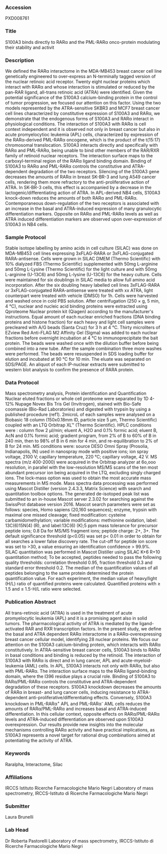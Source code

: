 ### Accession
PXD008761

### Title
S100A3 binds directly to RARα and the PML-RARα onco-protein modulating their stability and activit

### Description
We defined the RARα interactome in the MDA-MB453 breast cancer cell line genetically engineered to over-express an N-terminally tagged version of the nuclear retinoic acid receptor.  Twenty eight nuclear proteins which interact with RARα and whose interaction is stimulated or reduced by the pan-RAR ligand, all-trans retinoic acid (ATRA) were identified.  Given the potential significance of the S100A3 calcium-binding protein in the control of tumor progression,  we focused our attention on this factor.  Using the two models represented by the ATRA-sensitive SKBR3 and MCF7 breast cancer cell lines characterized by constitutive expression of S100A3 and RARα, we demonstrate that the endogenous forms of S100A3 and RARα interact in physiological conditions.  The interaction of S100A3 with RARα is cell context independent and it is observed not only in breast cancer but also in acute promyelocytioc leukemia (APL) cells, characterized by expression of the RARα-derived PML-RARα oncogene, which is the product of the  t(15:17) chromosomal translocation.  S100A3 interacts directly and specifically with RARα and PML-RARα, being unable to bind other members of the RAR/RXR family of retinoid nuclear receptors.  The interaction surface maps to the carboxyl-terminal region of the RARα ligand binding domain.  Binding of S100A3 to RARα and PML-RARα controls the constitutive and ATRA-dependent degradation of the two receptors.  Silencing of the S100A3 gene decreases the amounts of RARα in breast SK-BR-3 and lung A549 cancer cells, rendering them more refractory to the anti-proliferative action of ATRA.  In SK-BR-3 cells, this effect is accompanied by a decrease in the lactogenic/differentiating action of ATRA.  In APL-derived NB4 cells,  S100A3 knock-down reduces the amounts of both RARα and PML-RARα.  Contemporaneous down-regulation of the two receptors is associated with an increase in the basal and ATRA-induced expression of many granulocytic differentiation markers.  Opposite on RARα and PML-RARα levels as well as ATRA induced differentiation markers are observed upon over-expression of S100A3 in NB4 cells.

### Sample Protocol
Stable isotope labelling by amino acids in cell culture (SILAC) was done on MDA-MB453 cell lines expressing 3xFLAG-RARA or 3xFLAG-conjugated RARA-antisense. Cells were grown in SILAC DMEM (Thermo Scientific) with 10% dialyzed FBS (Thermo Scientific) supplemented with 50mg L-arginine and 50mg L-Lysine (Thermo Scientific) for the light culture and with 50mg L-arginine (U-13C6) and 50mg L-lysine (U-13C6) for the heavy culture. Cells were maintained for six doublings in SILAC media to allow full amino acid incorporation. After the six doubling heavy labelled cell lines 3xFLAG-RARA or 3xFLAG-conjugated RARA-antisense were treated with xx ATRA, light counterpart were treated with vehicle (DMSO) for 1h. Cells were harvested and washed once in cold PBS solution. After centrifugation (250 × g, 5 min, 4 °C), nuclear and nucleic acid binding proteins were extracted using Qproteome Nuclear protein kit (Qiagen) according to the manufacturer's instructions. Equal amount of each nuclear enriched fractions (DNA binding proteins and histone fraction) for each heavy and light cell samples were precleared with A/G beads (Santa Cruz) for 3 h at 4 °C. Thirty microliters of EZview Red Anti-FLAG M2 Affinity Gel (Sigma) was added to each nuclear fractions before overnight incubation at 4 °C to immunoprecipitate the bait protein. The beads were washed once with the dilution buffer before being combined into a new tube. After the sample combination three more washes were performed. The beads were resuspended in SDS loading buffer for elution and incubated at 90 °C for 10 min. The eluate was separated on SDS/PAGE. An aliquot of each IP-nuclear extracts were submitted to western blot analysis to confirm the presence of RARA protein.

### Data Protocol
Mass spectrometry analysis, Protein identification and Quantification Nuclear eluted fractions or whole cell proteome were separated by 1D 4-12% Nupage Novex Bis Tris Gel (Invitrogen), stained with Bio-Safe coomassie (Bio-Rad Laboratories) and digested with trypsin by using a published procedure (ref1). 2microL of each samples were analysed on a Biobasic 18 column (150x0.18mm ID, particle size 5 µm, Thermo Scientific) coupled with an LTQ Orbitrap XL™ (Thermo Scientific). HPLC conditions were : column flow 2 µl/min; eluent A, H2O and 0.1% formic acid; eluent B, AcN and 0.1% formic acid; gradient program, from 2% of B to 60% of B in 240 min, then to 98% of B in 6 min for 4 min, and re-equilibration to 2% of B for 24 min. MS conditions were: source DESO Omni Spray (Prosolia, Indianapolis, IN) used in nanospray mode with positive ions; ion spray voltage, 2100 V; capillary temperature, 220 °C; capillary voltage, 42 V. MS spectra (m/z 400-2000) were acquired in the Orbitrap analyzer at 6o,ooo resolution, in parallel with the low-resolution MS/MS scans of the ten most abundant precursor ion being acquired in the LTQ, excluding singly charged ions. The lock-mass option was used to obtain the most accurate mass measurements in MS mode.  Mass spectra data processing was performed using Mascot Distiller (version 2.4.3.3, Matrix Science) with search and quantitation toolbox options. The generated de-isotoped peak list was submitted to an in-house Mascot server 2.3.02 for searching against the SwissProt database version 2016. Mascot search parameters were set as follows: species, Homo sapiens (20,160 sequences); enzyme, trypsin with maximal one missed cleavage; fixed modification: cysteine carbamidomethylation; variable modifications: methionine oxidation, label: 13C(6)15N(4) (R), and label:13C(6) (K);5 ppm mass tolerance for precursor peptide ions; 0.8 Da for MS/MS fragment ions; peptide charge: 2+, 3+. The default significance threshold (p<0.05) was set p< 0.01 in order to obtain for all searches a lower false discovery rate. The cut-off for peptide ion score was set to >30, a value ensuring an identification confidence > 99.9%. SILAC quantitation was performed in Mascot Distiller using SILAC K+6 R+10 quantitation method; To be accepted, peptides needed to pass the following quality thresholds: correlation threshold 0.95, fraction threshold 0.3 and standard error threshold 0.2. The median of the quantification values of all peptides belonging to the same protein determined the protein quantification value. For each experiment, the median value of heavy/light (H/L) ratio of quantified proteins were calculated. Quantified proteins with ≥ 1.5 and ≤ 1.5-H/L ratio were selected.

### Publication Abstract
All trans-retinoic acid (ATRA) is used in the treatment of acute promyelocytic leukemia (APL) and it is a promising agent also in solid tumors. The pharmacological activity of ATRA is mediated by the ligand-activated RAR and RXR transcription factors. In the present study, we define the basal and ATRA dependent RAR&#x3b1; interactome in a RAR&#x3b1;-overexpressing breast cancer cellular model, identifying 28 nuclear proteins. We focus our attention on the S100A3 calcium-binding protein, which interacts with RAR&#x3b1; constitutively. In ATRA-sensitive breast cancer cells, S100A3 binds to RAR&#x3b1; in basal conditions and binding is reduced by the retinoid. The interaction of S100A3 with RAR&#x3b1; is direct and in lung cancer, APL and acute-myeloid-leukemia (AML) cells. In APL, S100A3 interacts not only with RAR&#x3b1;, but also with PML-RAR&#x3b1;. The interaction surface maps to the RAR&#x3b1; ligand-binding domain, where the I396 residue plays a crucial role. Binding of S100A3 to RAR&#x3b1;/PML-RAR&#x3b1; controls the constitutive and ATRA-dependent degradation of these receptors. S100A3 knockdown decreases the amounts of RAR&#x3b1; in breast- and lung cancer cells, inducing resistance to ATRA-dependent anti-proliferative/differentiating effects. Conversely, S100A3 knockdown in PML-RAR&#x3b1;<sup>+</sup> APL and PML-RAR&#x3b1;<sup>-</sup> AML cells reduces the amounts of RAR&#x3b1;/PML-RAR&#x3b1; and increases basal and ATRA-induced differentiation. In this cellular context, opposite effects on RAR&#x3b1;/PML-RAR&#x3b1; levels and ATRA-induced differentiation are observed upon S100A3 overexpression. Our results provide new insights into the molecular mechanisms controlling RAR&#x3b1; activity and have practical implications, as S100A3 represents a novel target for rational drug combinations aimed at potentiating the activity of ATRA.

### Keywords
Raralpha, Interactome, Silac

### Affiliations
IRCCS Istituto Ricerche Farmacologiche Mario Negri
Laboratory of mass spectrometry, IRCCS-Istituto di Ricerche Farmacologiche Mario Negri

### Submitter
Laura Brunelli

### Lab Head
Dr Roberta Pastorelli
Laboratory of mass spectrometry, IRCCS-Istituto di Ricerche Farmacologiche Mario Negri


